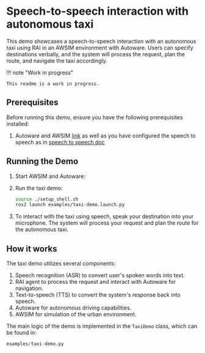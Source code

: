# Speech-to-speech interaction with autonomous taxi

This demo showcases a speech-to-speech interaction with an autonomous taxi using RAI in an AWSIM
environment with Autoware. Users can specify destinations verbally, and the system will process the
request, plan the route, and navigate the taxi accordingly.

!!! note "Work in progress"

    This readme is a work in progress.

## Prerequisites

Before running this demo, ensure you have the following prerequisites installed:

1. Autoware and AWSIM [link](https://tier4.github.io/AWSIM/GettingStarted/QuickStartDemo/) as well
   as you have configured the speech to speech as in
   [speech to speech doc](../human_robot_interface/voice_interface.md)

## Running the Demo

1. Start AWSIM and Autoware:

2. Run the taxi demo:

    ```bash
    source ./setup_shell.sh
    ros2 launch examples/taxi-demo.launch.py
    ```

3. To interact with the taxi using speech, speak your destination into your microphone. The system
   will process your request and plan the route for the autonomous taxi.

## How it works

The taxi demo utilizes several components:

1. Speech recognition (ASR) to convert user's spoken words into text.
2. RAI agent to process the request and interact with Autoware for navigation.
3. Text-to-speech (TTS) to convert the system's response back into speech.
4. Autoware for autonomous driving capabilities.
5. AWSIM for simulation of the urban environment.

The main logic of the demo is implemented in the `TaxiDemo` class, which can be found in:

```python
examples/taxi-demo.py
```
